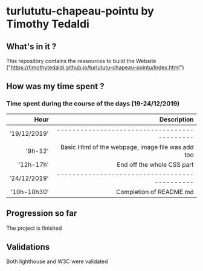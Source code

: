 # turlututu-chapeau-pointu by Timothy Tedaldi

## What's in it ?

This repository contains the ressources to build the Website ("https://timothytedaldi.github.io/turlututu-chapeau-pointu/Index.html") 

## How was my time spent ?

### Time spent during the course of the days (19-24/12/2019)

| Hour | Description |
|-------:| -----------:|
|'19/12/2019'|--------------------------------------------|
|'9h-12'| Basic Html of the webpage, image file was add too |
|'12h-17h'| End off the whole CSS part|
|'24/12/2019'|---------------------------------------------|
|'10h-10h30'| Completion of README.md |

## Progression so far

The project is finished

## Validations

Both lighthouse and W3C were validated

